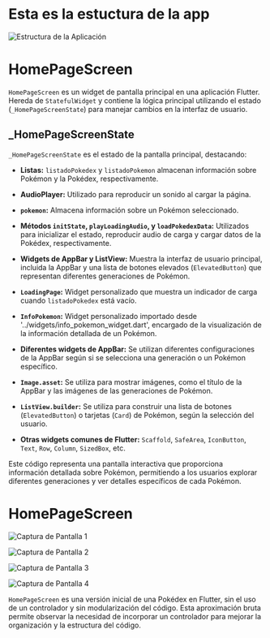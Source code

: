 # Esta es la estuctura de la app

![Estructura de la Aplicación](https://cdn.discordapp.com/attachments/1173755894958395393/1174783340830797824/DIAGRAMA.drawio_1.png?ex=6568d93e&is=6556643e&hm=472dccf43c7881eb19d1403d65feb169fc48176008e1b62bcada198c45099407&raw=true)

# HomePageScreen

`HomePageScreen` es un widget de pantalla principal en una aplicación Flutter. Hereda de `StatefulWidget` y contiene la lógica principal utilizando el estado (`_HomePageScreenState`) para manejar cambios en la interfaz de usuario.

## _HomePageScreenState

`_HomePageScreenState` es el estado de la pantalla principal, destacando:

- **Listas:** `listadoPokedex` y `listadoPokemon` almacenan información sobre Pokémon y la Pokédex, respectivamente.

- **AudioPlayer:** Utilizado para reproducir un sonido al cargar la página.

- **`pokemon`:** Almacena información sobre un Pokémon seleccionado.

- **Métodos `initState`, `playLoadingAudio`, y `loadPokedexData`:** Utilizados para inicializar el estado, reproducir audio de carga y cargar datos de la Pokédex, respectivamente.

- **Widgets de AppBar y ListView:** Muestra la interfaz de usuario principal, incluida la AppBar y una lista de botones elevados (`ElevatedButton`) que representan diferentes generaciones de Pokémon.

- **`LoadingPage`:** Widget personalizado que muestra un indicador de carga cuando `listadoPokedex` está vacío.

- **`InfoPokemon`:** Widget personalizado importado desde '../widgets/info_pokemon_widget.dart', encargado de la visualización de la información detallada de un Pokémon.

- **Diferentes widgets de AppBar:** Se utilizan diferentes configuraciones de la AppBar según si se selecciona una generación o un Pokémon específico.

- **`Image.asset`:** Se utiliza para mostrar imágenes, como el título de la AppBar y las imágenes de las generaciones de Pokémon.

- **`ListView.builder`:** Se utiliza para construir una lista de botones (`ElevatedButton`) o tarjetas (`Card`) de Pokémon, según la selección del usuario.

- **Otras widgets comunes de Flutter:** `Scaffold`, `SafeArea`, `IconButton`, `Text`, `Row`, `Column`, `SizedBox`, etc.

Este código representa una pantalla interactiva que proporciona información detallada sobre Pokémon, permitiendo a los usuarios explorar diferentes generaciones y ver detalles específicos de cada Pokémon.

# HomePageScreen

![Captura de Pantalla 1](https://cdn.discordapp.com/attachments/1173755894958395393/1174785044494176256/727bbf00-92d5-4e65-87d5-4cd7c98ea2eb.png?ex=6568dad5&is=655665d5&hm=a51f38b0f9514a3b9781a6b07b5966fd349b4609271edf2909644e4791b6b926)

![Captura de Pantalla 2](https://cdn.discordapp.com/attachments/1173755894958395393/1174785084507836446/3010dfef-3f73-4d25-94bb-d822f2f4dcfa.png?ex=6568dade&is=655665de&hm=b62eef39fa4c0f952d8663ffff5521d93e988adcaadce7da315570160df28c39)

![Captura de Pantalla 3](https://cdn.discordapp.com/attachments/1173755894958395393/1174785226501795852/0f52310e-1bbc-43c1-8c8a-e22a534bf139.png?ex=6568db00&is=65566600&hm=9f28583ef46d55424ed0862436acb04431e80ed20098d5704e35f2ef901bc3bd)

![Captura de Pantalla 4](https://cdn.discordapp.com/attachments/1173755894958395393/1174785274941816893/58b57109-e34c-471d-9a1a-8cee01257770.png?ex=6568db0c&is=6556660c&hm=33aebbf04ff5c59aae40eaaf7c2c388c021d3caf41b12a214d06e485a4447943)

`HomePageScreen` es una versión inicial de una Pokédex en Flutter, sin el uso de un controlador y sin modularización del código. Esta aproximación bruta permite observar la necesidad de incorporar un controlador para mejorar la organización y la estructura del código.

